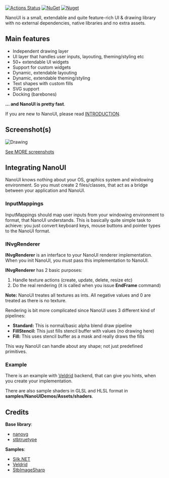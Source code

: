 [![Actions Status](https://github.com/kbergius/NanoUI/workflows/Build/badge.svg)](https://github.com/kbergius/NanoUI/Build)
[![NuGet](https://img.shields.io/nuget/v/NanoUI.svg)](https://www.nuget.org/packages/NanoUI)
[![Nuget](https://img.shields.io/nuget/dt/NanoUI)](https://www.nuget.org/packages/NanoUI/)

NanoUI is a small, extendable and quite feature-rich UI & drawing library with no external dependencies, native libraries and no extra assets.

## Main features
- Independent drawing layer
- UI layer that handles user inputs, layouting, theming/styling etc
- 50+ extendable UI widgets
- Support for custom widgets
- Dynamic, extendable layouting
- Dynamic, extendable theming/styling
- Text shapes with custom fills
- SVG support
- Docking (barebones)

**... and NanoUI is pretty fast**.

If you are new to NanoUI, please read [INTRODUCTION](docs/INTRODUCTION.md).


## Screenshot(s)

![Drawing](docs/screenshots/ui_basic.png)

[See MORE screenshots](docs/screenshots/SCREENSHOTS.md)


## Integrating NanoUI

NanoUI knows nothing about your OS, graphics system and windowing environment. So you must create 2 files/classes, that act as a bridge between your application and NanoUI.

### InputMappings

InputMappings should map user inputs from your windowing environment to format, that NanoUI understands.
This is basically quite simple task to achieve: you just convert keyboard keys, mouse buttons and pointer types to the NanoUI format.

### INvgRenderer

**INvgRenderer** is an interface to your NanoUI renderer implementation. When you init NanoUI, you must pass this implementation to NanoUI.

**INvgRenderer** has 2 basic purposes:
1. Handle texture actions (create, update, delete, resize etc)
2. Do the real rendering (it is called when you issue **EndFrame** command)

**Note:** NanoUI treates all textures as ints. All negative values and 0 are treated as there is no texture.

Rendering is bit more complicated since NanoUI uses 3 different kind of pipelines:
- **Standard:** This is normal/basic alpha blend draw pipeline
- **FillStencil:** This just fills stencil buffer with values (no drawing here)
- **Fill:** This uses stencil buffer as a mask and really draws the fills

This way NanoUI can handle about any shape; not just predefined primitives.

### Example

There is an example with [Veldrid](https://github.com/veldrid/veldrid) backend, that can give you hints, when you create your implementation.

There are also sample shaders in GLSL and HLSL format in **samples/NanoUIDemos/Assets/shaders**.


## Credits

**Base library**:
- [nanovg](https://github.com/memononen/nanovg)
- [stbtruetype](https://github.com/nothings/stb)

**Samples**:
- [Silk.NET](https://github.com/dotnet/Silk.NET)
- [Veldrid](https://github.com/veldrid/veldrid)
- [StbImageSharp](https://github.com/StbSharp/StbImageSharp)
